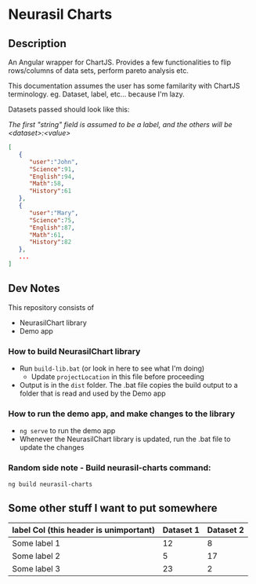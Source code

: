# Neurasil Charts

## Description

An Angular wrapper for ChartJS. Provides a few functionalities to flip rows/columns of data sets, perform pareto analysis etc.

This documentation assumes the user has some familarity with ChartJS terminology. eg. Dataset, label, etc... because I'm lazy.

Datasets passed should look like this:

_The first "string" field is assumed to be a label, and the others will be &lt;dataset&gt;:&lt;value&gt;_

````json
[
   {
      "user":"John",
      "Science":91,
      "English":94,
      "Math":58,
      "History":61
   },
   {
      "user":"Mary",
      "Science":75,
      "English":87,
      "Math":61,
      "History":82
   },
   ...
]
````

## Dev Notes

This repository consists of

- NeurasilChart library
- Demo app

### How to build NeurasilChart library

- Run `build-lib.bat` (or look in here to see what I'm doing)
  - Update `projectLocation` in this file before proceeding
- Output is in the `dist` folder. The .bat file copies the build output to a folder that is read and used by the Demo app

### How to run the demo app, and make changes to the library
- `ng serve` to run the demo app
- Whenever the NeurasilChart library is updated, run the .bat file to update the changes


### Random side note - Build neurasil-charts command:

````shell
ng build neurasil-charts
````

## Some other stuff I want to put somewhere

| label Col (this header is unimportant) | Dataset 1 | Dataset 2 |
| --- | --- | --- |
| Some label 1 | 12 | 8 |
| Some label 2 | 5 | 17 |
| Some label 3 | 23 | 2 |

